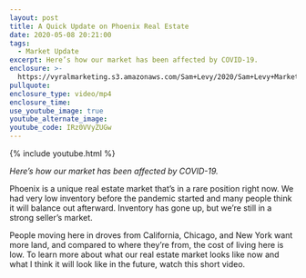 ```yaml
---
layout: post
title: A Quick Update on Phoenix Real Estate
date: 2020-05-08 20:21:00
tags:
  - Market Update
excerpt: Here’s how our market has been affected by COVID-19.
enclosure: >-
  https://vyralmarketing.s3.amazonaws.com/Sam+Levy/2020/Sam+Levy+Market+Update+with+captions.mp4
pullquote:
enclosure_type: video/mp4
enclosure_time:
use_youtube_image: true
youtube_alternate_image:
youtube_code: IRz0VVyZUGw
---
```


{% include youtube.html %}

*Here’s how our market has been affected by COVID-19.*

Phoenix is a unique real estate market that’s in a rare position right now. We had very low inventory before the pandemic started and many people think it will balance out afterward. Inventory has gone up, but we’re still in a strong seller’s market.

People moving here in droves from California, Chicago, and New York want more land, and compared to where they’re from, the cost of living here is low. To learn more about what our real estate market looks like now and what I think it will look like in the future, watch this short video.